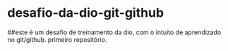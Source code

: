 # desafio-da-dio-git-github
##este é um desafio de treinamento da dio, com o intuito de aprendizado no git/github.
primeiro repositório.
